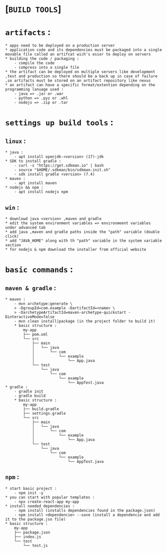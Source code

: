 #                           [`BUILD TOOLS`]

# `artifacts` :

    * apps need to be deployed on a production server 
    * application code and its dependencies must be packaged into a single movable file called an artifcat wich's esier to deploy on servers 
    * building the code / packaging :
        - compile the code
        - compress into a single file
    * the artifact can be deployed on multiple servers like development ,test and production so there should be a back up in case of failure ,so artifacts must be stored on an artifact repository like nexus
    * an artifact can have a specific format/extention depending on the programming lanuage used :
        - java => .jar or .war 
        - python => .pyz or .whl
        - nodejs => .zip or .tar

# `settings up build tools` :

## `linux` :

    * java :
		- apt install openjdk-<version> (17)-jdk
	* SDK to install gradle :
		- curl -s "https://get.sdkman.io" | bash
		- source "$HOME/.sdkman/bin/sdkman-init.sh"
		- sdk install gradle <version> (7.4)
    * maven :
        - apt install maven
    * nodejs && npm :
        - apt install nodejs npm

## `win` :

    * downlowd java <version> ,maven and gradle 
    * edit the system environment variables => environmeent variables under advanced tab 
    * add java ,maven and gradle paths inside the "path" variable (double click)
    * add "JAVA_HOME" along with th "path" variable in the system variable section
    * for nodejs & npm download the installer from official website 

# `basic commands` :

## `maven & gradle` :

    * maven :
        - mvn archetype:generate \
        > -DgroupId=com.example -DartifactId=<name> \ 
        > -DarchetypeArtifactId=maven-archetype-quickstart -DinteractiveMode=false
        - mvn clean install|package (in the project folder to build it)
        * basic structure :  
            my-app
            ├── pom.xml
            └── src
                ├── main
                │   └── java
                │       └── com
                │           └── example
                │               └── App.java
                └── test
                    └── java
                        └── com
                            └── example
                                └── AppTest.java
    * gradle :
        - gradle init
        - gradle build
        * basic structure :
            my-app
            ├── build.gradle
            ├── settings.gradle
            └── src
                ├── main
                │   └── java
                │       └── com
                │           └── example
                │               └── App.java
                └── test
                    └── java
                        └── com
                            └── example
                                └── AppTest.java

## `npm` :
    
    * start basic project :
        - npm init -y 
    * you can start with popular templates :
        - npx create-react-app my-app
    * install needed dependencies :
        - npm install (installs dependencies found in the package.json)
        - npm install <dependencie> --save (install a dependencie and add it to the package.jso file)
    * basic structure :
        my-app
        ├── package.json
        ├── index.js
        └── test
            └── test.js



